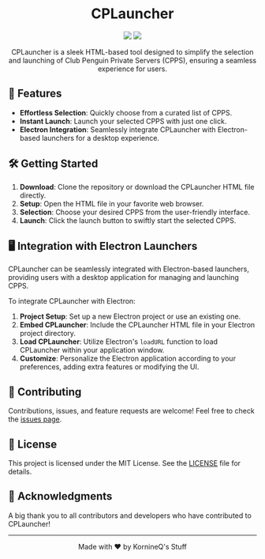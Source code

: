 <h1 align="center">CPLauncher</h1>

<p align="center">
  <img src="https://img.shields.io/badge/version-1.0.0-blue.svg?cacheSeconds=2592000" />
  <img src="https://img.shields.io/badge/license-MIT-green.svg" />
</p>

<p align="center">
  CPLauncher is a sleek HTML-based tool designed to simplify the selection and launching of Club Penguin Private Servers (CPPS), ensuring a seamless experience for users.
</p>

## 🚀 Features

- **Effortless Selection**: Quickly choose from a curated list of CPPS.
- **Instant Launch**: Launch your selected CPPS with just one click.
- **Electron Integration**: Seamlessly integrate CPLauncher with Electron-based launchers for a desktop experience.

## 🛠️ Getting Started

1. **Download**: Clone the repository or download the CPLauncher HTML file directly.
2. **Setup**: Open the HTML file in your favorite web browser.
3. **Selection**: Choose your desired CPPS from the user-friendly interface.
4. **Launch**: Click the launch button to swiftly start the selected CPPS.

## 🖥️ Integration with Electron Launchers

CPLauncher can be seamlessly integrated with Electron-based launchers, providing users with a desktop application for managing and launching CPPS.

To integrate CPLauncher with Electron:

1. **Project Setup**: Set up a new Electron project or use an existing one.
2. **Embed CPLauncher**: Include the CPLauncher HTML file in your Electron project directory.
3. **Load CPLauncher**: Utilize Electron's `loadURL` function to load CPLauncher within your application window.
4. **Customize**: Personalize the Electron application according to your preferences, adding extra features or modifying the UI.

## 🤝 Contributing

Contributions, issues, and feature requests are welcome! Feel free to check the [issues page](https://github.com/KornineQStuff/CPLauncher/issues).

## 📝 License

This project is licensed under the MIT License. See the [LICENSE](LICENSE) file for details.

## 🙏 Acknowledgments

A big thank you to all contributors and developers who have contributed to CPLauncher!

---

<p align="center">
  Made with ❤️ by KornineQ's Stuff
</p>
